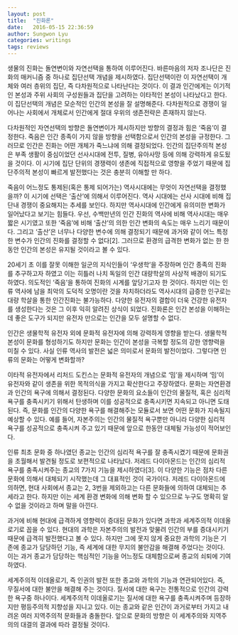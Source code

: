 ```yaml
---
layout: post
title:  "진화론"
date:   2016-05-15 22:36:59
author: Sungwon Lyu
categories: writings
tags: reviews
---
```

 생물의 진화는 돌연변이와 자연선택을 통하여 이루어진다. 바른마음의 저자 조나단은 진화의 매커니즘 중 하나로 집단선택 개념을 제시하였다. 집단선택이란 이 자연선택이 개체와 여러 층위의 집단, 즉 다차원적으로 나타난다는 것이다. 이 결과 인간에게는 이기적인 본성과 주위 사회의 구성원들과 집단을 고려하는 이타적인 본성이 나타났다고 한다. 이 집단선택의 개념은 모순적인 인간의 본성을 잘 설명해준다. 다차원적으로 경쟁이 일어나는 사회에서 개체로서 인간에게 절대 우위의 생존전략은 존재하지 않는다.

다차원적인 자연선택의 방향은 돌연변이가 제시하지만 방향의 결정과 힘은 ‘죽음’이 결정한다. 죽음은 인간 종족이 가지 않을 방향을 선택함으로서 인간의 본성을 규정한다. 그러므로 인간은 진화는 어떤 개체가 죽느냐에 의해 결정되었다. 인간의 집단주의적 본성은 부족 생활이 중심이었던 선사시대에 전투, 질병, 유아사망 등에 의해 강력하게 유도됬을 것이다. 이 시기에 집단 단위의 경쟁력이 생존에 직접적으로 영향을 주었기 때문에 집단주의적 본성이 빠르게 발전했다는 것은 충분히 이해할 만 하다.

죽음이 어느정도 통제된(혹은 통제 되어가는) 역사시대에는 무엇이 자연선택을 결정했을까? 이 시기에 선택은 ‘출산’에 의해서 이루어진다. 역사 시대에는 선사 시대에 비해 집단내 경쟁이 중요해지는 추세를 보인다. 하지만 역사시대에 인간에게 유의미한 변화가 일어났다고 보기는 힘들다. 우선, 수백만년의 인간 진화의 역사에 비해 역사시대는 매우 짧은 시기였고 또한 ‘죽음’에 비해 ‘출산’의 의한 인간 변화의 속도는 매우 느리기 때문이다. 그리고 ‘출산’은 너무나 다양한 변수에 의해 결정되기 때문에 과거와 같이 어느 특정한 변수가 인간의 진화를 결정할 수 없다[2]. 그러므로 환경의 급격한 변화가 없는 한 한동안 인간의 본성은 유지될 것이라고 볼 수 있다.

20세기 초 이를 잘못 이해한 일군의 지식인들이 ‘우생학’을 주장하며 인간 종족의 진화를 추구하고자 하였고 이는 히틀러 나치 독일의 인간 대량학살의 사상적 배경이 되기도 하였다. 의도적인 ‘죽음’을 통하여 진화의 시계를 앞당기고자 한 것이다. 하지만 이는 인류 역사에 남을 최악의 도덕적 오명이란 것을 차치하더라도 역사시대의 급증한 인구로는 대량 학살을 통한 인간진화는 불가능하다. 다양한 유전자의 결합이 더욱 건강한 유전자를 생성한다는 것은 그 이후 익히 알려진 상식이 되었다. 진화론은 인간 본성을 이해하는데 좋은 도구가 되지만 유전자 만으로는 인간을 모두 설명할 수 없다.

인간은 생물학적 유전자 외에 문화적 유전자에 의해 강력하게 영향을 받는다. 생물학적 본성이 문화를 형성하기도 하지만 문화는 인간이 본성을 극복할 정도의 강한 영향력을 미칠 수 있다. 사실 인류 역사의 발전은 넓은 의미로서 문화의 발전이었다. 그렇다면 인류의 문화는 어떻게 변화할까?

이타적 유전자에서 리처드 도킨스는 문화적 유전자의 개념으로 ‘밈’을 제시하며 ‘밈’이 유전자와 같이 생존을 위한 목적의식을 가지고 확산한다고 주장하였다. 문화는 자연환경과 인간의 욕구에 의해서 결정된다. 다양한 문화의 요소들이 인간의 물질적, 혹은 심리적 욕구를 충족시키기 위해서 탄생하며 이를 성공적으로 충족시키면 지속되고 아니면 도태된다. 즉, 문화를 인간의 다양한 욕구를 해결해주는 모듈로서 보면 어떤 문화가 지속될지 예상할 수 있다. 예를 들어, 자본주의는 인간의 물질적 욕구뿐만 아니라 다양한 심리적 욕구를 성공적으로 충족시켜 주고 있기 때문에 앞으로 한동안 대체될 가능성이 적어보인다.

인류 최초 문화 중 하나였던 종교는 인간의 심리적 욕구를 잘 충족시켰기 때문에 문화권을 초월해서 발견될 정도로 보편적으로 나타났다. 저레드 다이아몬드는 인간의 심리적 욕구를 충족시켜주는 종교의 7가지 기능을 제시하였다[3]. 이 다양한 기능은 점차 다른 문화에 의해서 대체되기 시작했는데 그 대표적인 것이 국가이다. 저레드 다이아몬드에 의하면, 현대 사회에서 종교는 2, 3번을 제외하고는 다른 문화들에 의하여 대체되는 추세라고 한다. 하지만 이는 세계 환경 변화에 의해 변화 할 수 있으므로 누구도 명확히 알 수 없을 것이라고 하며 말을 아낀다.

과거에 비해 현대에 급격하게 영향력이 증대된 문화가 있다면 과학과 세계주의적 이데올로기로 꼽을 수 있다. 현대의 과학은 자본주의의 발전과 맞물려 인간의 부를 증대시키기 때문에 급격히 발전했다고 볼 수 있다. 하지만 그에 못지 않게 중요한 과학의 기능은 기존에 종교가 담당하던 기능, 즉 세계에 대한 무지의 불안감을 해결해 주었다는 것이다. 이는 과거 종교가 담당하는 핵심적인 기능을 어느정도 대체함으로써 종교의 쇠퇴에 기여하였다.

 세계주의적 이데올로기, 즉 인권의 발전 또한 종교와 과학의 기능과 연관되어있다. 즉, 무질서에 대한 불안을 해결해 주는 것이다. 질서에 대한 욕구는 전통적으로 인간의 강력한 욕구중 하나이다. 세계주의적 이데올로기는 질서에 대한 욕구를 충족시켜주며 등장하지만 평등주의적 지향성을 지니고 있다. 이는 종교와 같은 인간이 과거로부터 가지고 내려온 여러 지역주의적 문화들과 충돌한다. 앞으로 문화의 방향은 이 세계주의와 지역주의의 대결의 결과에 따라 결정될 것이다.

